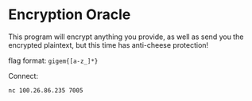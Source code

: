 # Encryption Oracle

This program will encrypt anything you provide, as well as send you the encrypted plaintext, but this time has anti-cheese protection!

flag format: `gigem{[a-z_]*}`

Connect:
```
nc 100.26.86.235 7005
```
